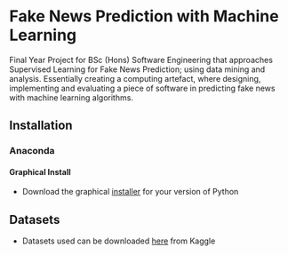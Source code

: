 # Fake News Prediction with Machine Learning
Final Year Project for BSc (Hons) Software Engineering that approaches Supervised Learning for Fake News Prediction; using data mining and analysis. Essentially creating a computing artefact, where designing, implementing and evaluating a piece of software in predicting fake news with machine learning algorithms.
## Installation
### Anaconda 
####  Graphical Install
* Download the graphical [installer](https://www.anaconda.com/products/individual#macos
) for your version of Python

## Datasets
* Datasets used can be downloaded [here](https://www.kaggle.com/clmentbisaillon/fake-and-real-news-dataset) from Kaggle
